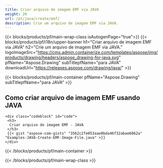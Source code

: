 ```yaml
---
title: Criar arquivo de imagem EMF via JAVA
weight: 20
url: /pt/java/create/emf/
description: Crie um arquivo de imagem EMF via JAVA.
---
```


{{< blocks/products/pf/main-wrap-class isAutogenPage="true">}}
{{< blocks/products/pf/i18n/upper-banner h1="Criar arquivo de imagem EMF via JAVA" h2="Crie um arquivo de imagem EMF via JAVA." logoImageSrc="https://cms.admin.containerize.com/templates/aspose/img/products/drawing/headers/aspose_drawing-for-java.svg" pfName="Aspose.Drawing" subTitlepfName="para JAVA" downloadUrl="https://releases.aspose.com/drawing/java/" >}}

{{< blocks/products/pf/main-container pfName="Aspose.Drawing" subTitlepfName="para JAVA" >}}

<h2>Como criar arquivo de imagem EMF usando JAVA</h2>

    <div class="codeblock" id="code">
     <h3>
      Criar arquivo de imagem EMF - JAVA
     </h3>
     {{< gist "aspose-com-gists" "3562c2fe053aae0bda46f32abae6062a" "Examples-JAVA-Create-EMF-Image-File.java" >}}
    </div>

{{< /blocks/products/pf/main-container >}}


{{< /blocks/products/pf/main-wrap-class >}}
